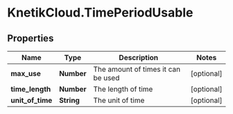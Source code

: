 # KnetikCloud.TimePeriodUsable

## Properties
Name | Type | Description | Notes
------------ | ------------- | ------------- | -------------
**max_use** | **Number** | The amount of times it can be used | [optional] 
**time_length** | **Number** | The length of time | [optional] 
**unit_of_time** | **String** | The unit of time | [optional] 


